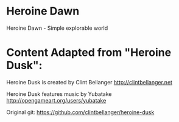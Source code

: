 # Heroine Dawn
Heroine Dawn - Simple explorable world

# Content Adapted from "Heroine Dusk":
Heroine Dusk is created by Clint Bellanger http://clintbellanger.net

Heroine Dusk features music by Yubatake http://opengameart.org/users/yubatake

Original git: https://github.com/clintbellanger/heroine-dusk 

